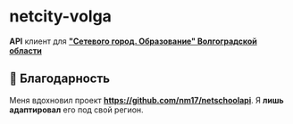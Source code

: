 # netcity-volga

**API** клиент для [**"Сетевого город. Образование" Волгоградской области**](https://sgo.volganet.ru/)

## :love_letter: Благодарность
Меня вдохновил проект **https://github.com/nm17/netschoolapi**. Я **лишь адаптировал** его под свой регион.
